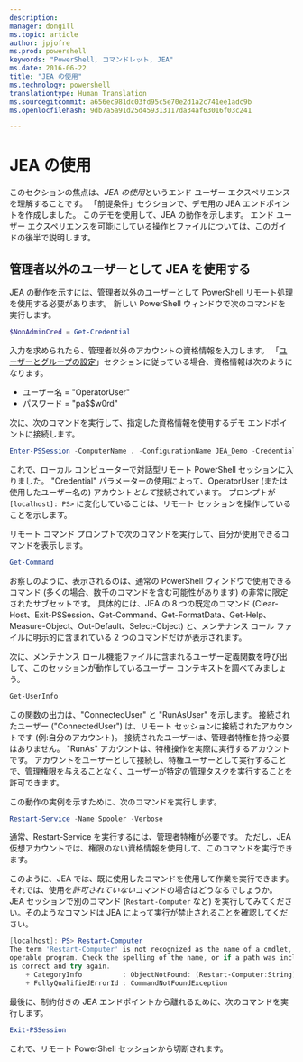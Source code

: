 ```yaml
---
description: 
manager: dongill
ms.topic: article
author: jpjofre
ms.prod: powershell
keywords: "PowerShell, コマンドレット, JEA"
ms.date: 2016-06-22
title: "JEA の使用"
ms.technology: powershell
translationtype: Human Translation
ms.sourcegitcommit: a656ec981dc03fd95c5e70e2d1a2c741ee1adc9b
ms.openlocfilehash: 9db7a5a91d25d459313117da34af63016f03c241

---
```


# JEA の使用
このセクションの焦点は、*JEA の使用*というエンド ユーザー エクスペリエンスを理解することです。
「前提条件」セクションで、デモ用の JEA エンドポイントを作成しました。
このデモを使用して、JEA の動作を示します。
エンド ユーザー エクスペリエンスを可能にしている操作とファイルについては、このガイドの後半で説明します。

## 管理者以外のユーザーとして JEA を使用する
JEA の動作を示すには、管理者以外のユーザーとして PowerShell リモート処理を使用する必要があります。
新しい PowerShell ウィンドウで次のコマンドを実行します。   

```PowerShell
$NonAdminCred = Get-Credential
```

入力を求められたら、管理者以外のアカウントの資格情報を入力します。
「[ユーザーとグループの設定](creating-a-domain-controller.md#set-up-users-and-groups)」セクションに従っている場合、資格情報は次のようになります。
-   ユーザー名 = "OperatorUser"
-   パスワード = "pa$$w0rd"

次に、次のコマンドを実行して、指定した資格情報を使用するデモ エンドポイントに接続します。

```PowerShell
Enter-PSSession -ComputerName . -ConfigurationName JEA_Demo -Credential $NonAdminCred
```

これで、ローカル コンピューターで対話型リモート PowerShell セッションに入りました。
"Credential" パラメーターの使用によって、OperatorUser (または使用したユーザー名の) アカウント*として*接続されています。
プロンプトが `[localhost]: PS>` に変化していることは、リモート セッションを操作していることを示します。  

リモート コマンド プロンプトで次のコマンドを実行して、自分が使用できるコマンドを表示します。

```PowerShell
Get-Command
```

お察しのように、表示されるのは、通常の PowerShell ウィンドウで使用できるコマンド (多くの場合、数千のコマンドを含む可能性があります) の非常に限定されたサブセットです。
具体的には、JEA の 8 つの既定のコマンド (Clear-Host、Exit-PSSession、Get-Command、Get-FormatData、Get-Help、Measure-Object、Out-Default、Select-Object) と、メンテナンス ロール ファイルに明示的に含まれている 2 つのコマンドだけが表示されます。

次に、メンテナンス ロール機能ファイルに含まれるユーザー定義関数を呼び出して、このセッションが動作しているユーザー コンテキストを調べてみましょう。

```PowerShell
Get-UserInfo
```

この関数の出力は、"ConnectedUser" と "RunAsUser" を示します。
接続されたユーザー ("ConnectedUser") は、リモート セッションに接続されたアカウントです (例:自分のアカウント)。
接続されたユーザーは、管理者特権を持つ必要はありません。
"RunAs" アカウントは、特権操作を実際に実行するアカウントです。
アカウントをユーザーとして接続し、特権ユーザーとして実行することで、管理権限を与えることなく、ユーザーが特定の管理タスクを実行することを許可できます。

この動作の実例を示すために、次のコマンドを実行します。

```PowerShell
Restart-Service -Name Spooler -Verbose
```

通常、Restart-Service を実行するには、管理者特権が必要です。
ただし、JEA 仮想アカウントでは、権限のない資格情報を使用して、このコマンドを実行できます。

このように、JEA では、既に使用したコマンドを使用して作業を実行できます。
それでは、使用を*許可されていない*コマンドの場合はどうなるでしょうか。
JEA セッションで別のコマンド (`Restart-Computer` など) を実行してみてください。そのようなコマンドは JEA によって実行が禁止されることを確認してください。

```PowerShell
[localhost]: PS> Restart-Computer
The term 'Restart-Computer' is not recognized as the name of a cmdlet, function, script file, or
operable program. Check the spelling of the name, or if a path was included, verify that the path
is correct and try again.
    + CategoryInfo          : ObjectNotFound: (Restart-Computer:String) [], CommandNotFoundException
    + FullyQualifiedErrorId : CommandNotFoundException
```

最後に、制約付きの JEA エンドポイントから離れるために、次のコマンドを実行します。

```PowerShell
Exit-PSSession
```

これで、リモート PowerShell セッションから切断されます。




<!--HONumber=Oct16_HO1-->


